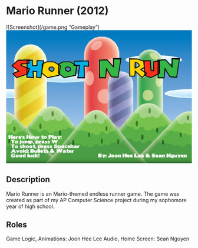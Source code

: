Mario Runner (2012)
===================

![Screenshot](/game.png “Gameplay”)
![Screenshot](/home.png "Home Screen")

Description
-----------

Mario Runner is an Mario-themed endless runner game. The game was created as part of my AP Computer Science project during my sophomore year of high school.

Roles
-----

Game Logic, Animations: Joon Hee Lee
Audio, Home Screen: Sean Nguyen